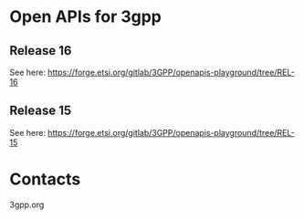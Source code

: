 # Open APIs for 3gpp

## Release 16

See here: https://forge.etsi.org/gitlab/3GPP/openapis-playground/tree/REL-16

## Release 15

See here: https://forge.etsi.org/gitlab/3GPP/openapis-playground/tree/REL-15

# Contacts

3gpp.org